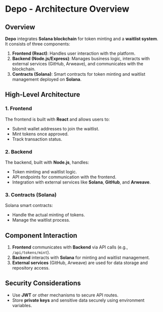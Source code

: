 
# Depo - Architecture Overview

## Overview

**Depo** integrates **Solana blockchain** for token minting and a **waitlist system**. It consists of three components:

1. **Frontend (React)**: Handles user interaction with the platform.
2. **Backend (Node.js/Express)**: Manages business logic, interacts with external services (GitHub, Arweave), and communicates with the blockchain.
3. **Contracts (Solana)**: Smart contracts for token minting and waitlist management deployed on **Solana**.

## High-Level Architecture

### 1. **Frontend**
The frontend is built with **React** and allows users to:
- Submit wallet addresses to join the waitlist.
- Mint tokens once approved.
- Track transaction status.

### 2. **Backend**
The backend, built with **Node.js**, handles:
- Token minting and waitlist logic.
- API endpoints for communication with the frontend.
- Integration with external services like **Solana**, **GitHub**, and **Arweave**.

### 3. **Contracts (Solana)**
Solana smart contracts:
- Handle the actual minting of tokens.
- Manage the waitlist process.

## Component Interaction

1. **Frontend** communicates with **Backend** via API calls (e.g., `/api/tokens/mint`).
2. **Backend** interacts with **Solana** for minting and waitlist management.
3. **External services** (GitHub, Arweave) are used for data storage and repository access.

## Security Considerations

- Use **JWT** or other mechanisms to secure API routes.
- Store **private keys** and sensitive data securely using environment variables.
